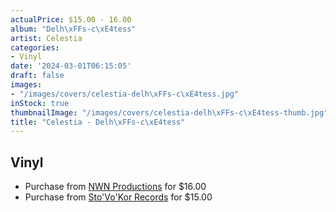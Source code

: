 ```yaml
---
actualPrice: $15.00 - 16.00
album: "Delh\xFFs-c\xE4tess"
artist: Celestia
categories:
- Vinyl
date: '2024-03-01T06:15:05'
draft: false
images:
- "/images/covers/celestia-delh\xFFs-c\xE4tess.jpg"
inStock: true
thumbnailImage: "/images/covers/celestia-delh\xFFs-c\xE4tess-thumb.jpg"
title: "Celestia - Delh\xFFs-c\xE4tess"
---
```


## Vinyl
* Purchase from [NWN Productions](http://shop.nwnprod.com/index.php?route=product/product&path=75&product_id=29789&sort=pd.name&order=ASC) for $16.00
* Purchase from [Sto'Vo'Kor Records](https://stovokor-records.com/products/celestia-delhsctess) for $15.00
